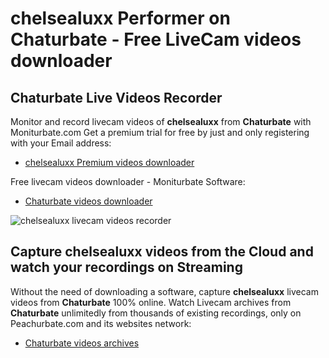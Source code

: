# chelsealuxx Performer on Chaturbate - Free LiveCam videos downloader

## Chaturbate Live Videos Recorder

Monitor and record livecam videos of **chelsealuxx** from **Chaturbate** with Moniturbate.com
Get a premium trial for free by just and only registering with your Email address:
* [chelsealuxx Premium videos downloader](https://moniturbate.com/request-demo-licence-key.html)

Free livecam videos downloader - Moniturbate Software:
* [Chaturbate videos downloader](https://moniturbate.com/moniturbate-download-software.html)

![chelsealuxx livecam videos recorder](https://peachurnet.com/templates/moniturbate-software.png)


## Capture chelsealuxx videos from the Cloud and watch your recordings on Streaming

Without the need of downloading a software, capture **chelsealuxx** livecam videos from **Chaturbate** 100% online.
Watch Livecam archives from **Chaturbate** unlimitedly from thousands of existing recordings, only on Peachurbate.com and its websites network:
* [Chaturbate videos archives](https://peachurnet.com/)